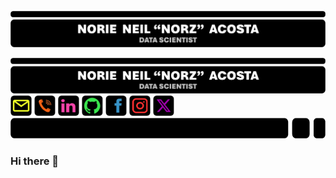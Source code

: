 ![GitHub Profile Header](GitHubProfileHeader.png)

<img src = GitHubProfileHeader.png alt = "GitHub Profile Header" width = "1000"></a> <a href = norieneil_acosta@outlook.com> <img src = EmailIcon.png alt = "Email Address" width = "34" height = "33"></a> <a href = 09673381501> <img src = TelephoneIcon.png alt = "Contact Number" width = "34" height = "33"></a> <a href = https://www.linkedin.com/in/norzzielein> <img src = LinkedInIcon.png alt = "LinkedIn Account" width = "34" height = "33"></a> <a href = https://github.com/norzzielein> <img src = GitHubIcon.png alt = "GitHub Account" width = "34" height = "33"></a> <a href = https://www.facebook.com/norzzielein> <img src = FacebookIcon.png alt = "Facebook Account" width = "34" height = "33"></a> <a href = https://www.instagram.com/norzzielein> <img src = InstagramIcon.png alt = "Instagram Account" width = "34" height = "33"></a> <a href = https://twitter.com/norzzielein> <img src = TwitterIcon.png alt = "Twitter Account" width = "34" height = "33"></a> <img src = GitHubProfileTrailer.png alt = "GitHub Profile Trailer" width = "580" height = "33"></a>


### Hi there 👋

<!--
**norzzielein/NORZZIELEIN** is a ✨ _special_ ✨ repository because its `README.md` (this file) appears on your GitHub profile.

Here are some ideas to get you started:

- 🔭 I’m currently working on ...
- 🌱 I’m currently learning ...
- 👯 I’m looking to collaborate on ...
- 🤔 I’m looking for help with ...
- 💬 Ask me about ...
- 📫 How to reach me: ...
- 😄 Pronouns: ...
- ⚡ Fun fact: ...
-->
